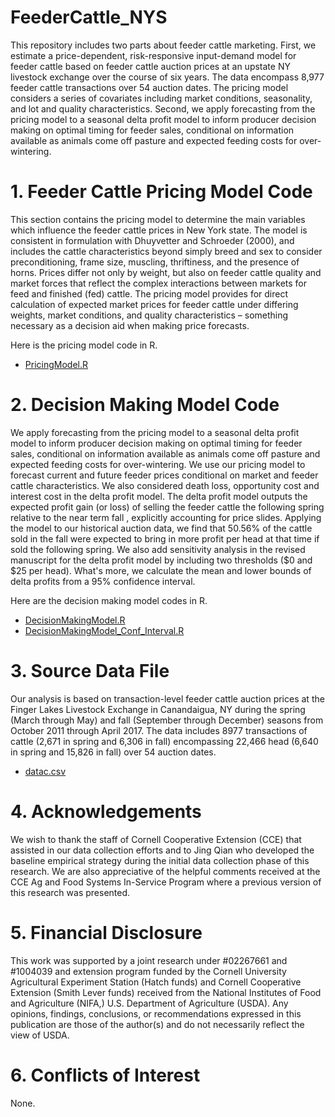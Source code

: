 # FeederCattle_NYS
This repository includes two parts about feeder cattle marketing. First, we estimate a price-dependent, risk-responsive input-demand model for feeder cattle based on feeder cattle auction prices at an upstate NY livestock exchange over the course of six years. The data encompass 8,977 feeder cattle transactions over 54 auction dates. The pricing model considers a series of covariates including market conditions, seasonality, and lot and quality characteristics. Second, we apply forecasting from the pricing model to a seasonal delta profit model to inform producer decision making on optimal timing for feeder sales, conditional on information available as animals come off pasture and expected feeding costs for over-wintering. 



# 1. Feeder Cattle Pricing Model Code
This section contains the pricing model to determine the main variables which influence the feeder cattle prices in New York state. The model is consistent in formulation with Dhuyvetter and Schroeder (2000), and includes the cattle characteristics beyond simply breed and sex to consider preconditioning, frame size, muscling, thriftiness, and the presence of horns.  Prices differ not only by weight, but also on feeder cattle quality and market forces that reflect the complex interactions between markets for feed and finished (fed) cattle. The pricing model provides for direct calculation of expected market prices for feeder cattle under differing weights, market conditions, and quality characteristics – something necessary as a decision aid when making price forecasts.


Here is the pricing model code in R. 

 

- [PricingModel.R](https://github.com/my497/FeederCattle_ARER/blob/main/PricingModel.R)


# 2. Decision Making Model Code
We apply forecasting from the pricing model to a seasonal delta profit model to inform producer decision making on optimal timing for feeder sales, conditional on information available as animals come off pasture and expected feeding costs for over-wintering. We use our pricing model to forecast current and future feeder prices conditional on market and feeder cattle characteristics. We also considered death loss, opportunity cost and interest cost in the delta profit model. The delta profit model outputs the expected profit gain (or loss) of selling the feeder cattle the following spring relative to the near term fall , explicitly accounting for price slides. Applying the model to our historical auction data, we find that 50.56% of the cattle sold in the fall were expected to bring in more profit per head at that time if sold the following spring. We also add sensitivity analysis in the revised manuscript for the delta profit model by including two thresholds ($0 and $25 per head). What's more, we calculate the mean and lower bounds of delta profits from a 95% confidence interval.

Here are the decision making model codes in R.

- [DecisionMakingModel.R](https://github.com/my497/FeederCattle_ARER/blob/main/DecisionMakingModel.R)
- [DecisionMakingModel_Conf_Interval.R](https://github.com/my497/FeederCattle_ARER/blob/main/DecisionMakingModel_Conf_Interval.R)

# 3. Source Data File
Our analysis is based on transaction-level feeder cattle auction prices at the Finger Lakes Livestock Exchange in Canandaigua, NY during the spring (March through May) and fall (September through December) seasons from October 2011 through April 2017. The data includes 8977 transactions of cattle (2,671 in spring and 6,306 in fall) encompassing 22,466 head (6,640 in spring and 15,826 in fall) over 54 auction dates.

- [datac.csv](https://github.com/my497/FeederCattle_ARER/blob/main/datac.csv)


# 4. Acknowledgements 
We wish to thank the staff of Cornell Cooperative Extension (CCE) that assisted in our data collection efforts and to Jing Qian who developed the baseline empirical strategy during the initial data collection phase of this research. We are also appreciative of the helpful comments received at the CCE Ag and Food Systems In-Service Program where a previous version of this research was presented.


# 5. Financial Disclosure

This work was supported by a joint research under #02267661 and #1004039 and extension program funded by the Cornell University Agricultural Experiment Station (Hatch funds) and Cornell Cooperative Extension (Smith Lever funds) received from the National Institutes of Food and Agriculture (NIFA,) U.S. Department of Agriculture (USDA). Any opinions, findings, conclusions, or recommendations expressed in this publication are those of the author(s) and do not necessarily reflect the view of USDA.

# 6. Conflicts of Interest

None.




